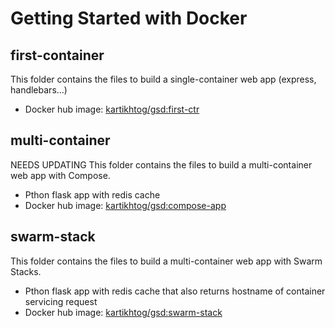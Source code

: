 # Getting Started with Docker

## first-container

This folder contains the files to build a single-container web app (express, handlebars...)
- Docker hub image: [kartikhtog/gsd:first-ctr](https://hub.docker.com/repository/docker/nigelpoulton/gsd)

## multi-container

NEEDS UPDATING
This folder contains the files to build a multi-container web app with Compose.
- Pthon flask app with redis cache
- Docker hub image: [kartikhtog/gsd:compose-app](https://hub.docker.com/repository/docker/nigelpoulton/gsd)

## swarm-stack

This folder contains the files to build a multi-container web app with Swarm Stacks.
- Pthon flask app with redis cache that also returns hostname of container servicing request
- Docker hub image: [kartikhtog/gsd:swarm-stack](https://hub.docker.com/repository/docker/nigelpoulton/gsd)
